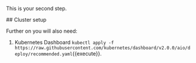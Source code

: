 This is your second step.

## Cluster setup

Further on you will also need:

1. Kubernetes Dashboard `kubectl apply -f https://raw.githubusercontent.com/kubernetes/dashboard/v2.0.0/aio/deploy/recommended.yaml`{{execute}}.
